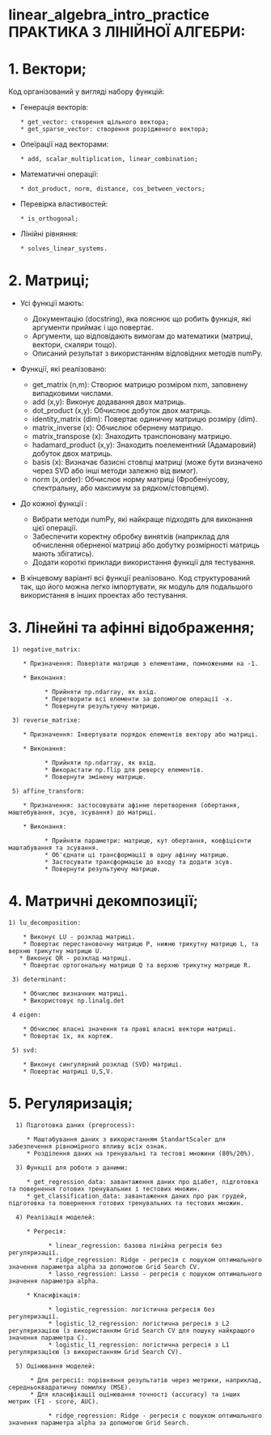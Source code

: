 # linear_algebra_intro_practice          ПРАКТИКА З ЛІНІЙНОЇ АЛГЕБРИ:

# 1. Вектори;
  
   Код організований у вигляді набору функцій:
   
* Генерація векторів:
  
      * get_vector: створення щільного вектора;
      * get_sparse_vector: створення розрідженого вектора;
  
 * Опеїрації над векторами:
  
       * add, scalar_multiplication, linear_combination;
   
 * Математичні операції:
   
       * dot_product, norm, distance, cos_between_vectors;
   
 * Перевірка властивостей:
   
       * is_orthogonal;
   
 * Лінійні рівняння:
   
       * solves_linear_systems.

  
#  2. Матриці;

 
   * Усі функції мають:
     
       * Документацію (docstring), яка пояснює що робить функція, які аргументи приймає і що повертає.
       * Аргументи, що відповідають вимогам до математики (матриці, вектори, скаляри тощо).
       * Описаний результат з використанням відповідних методів numPy.
 
   * Функції, які реалізовано:
     
       * get_matrix (n,m): Створює матрицю розміром nxm, заповнену випадковими числами.
       * add (x,y): Виконує додавання двох матриць.
       * dot_product (x,y): Обчислює добуток двох матриць.
       * identity_matrix (dim): Повертає одиничну матрицю розміру (dim).
       * matrix_inverse (x): Обчислює обернену матрицю.
       * matrix_transpose (x): Знаходить транспоновану матрицю.
       * hadamard_product (x,y): Знаходить поелементний (Адамаровий) добуток двох матриць.
       * basis (x): Визначає базисні стовпці матриці (може бути визначено через SVD або інші методи залежно від вимог).
       * norm (x,order): Обчислює норму матриці (Фробеніусову, спектральну, або максимум за рядком/стовпцем).
         
  * До кожної функції :
    
       * Вибрати методи numPy, які найкраще підходять для виконання цієї операції.
       * Забеспечити коректну обробку винятків (наприклад для обчислення оберненої матриці або добутку розмірності матриць мають збігатись).
       * Додати короткі приклади використання функції для тестування.
       
  * В кінцевому варіанті всі функції реалізовано. Код структурований так, що його можна легко імпортувати, як модуль для подальшого використання в інших проектах або тестування.
       
 
#   3. Лінейні та афінні відображення;
 
     1) negative_matrix:
        
        * Призначення: Повертати матрицю з елементами, помноженими на -1.
          
        * Виконання:
          
              * Прийняти np.ndarray, як вхід.
              * Перетворити всі елементи за допомогою операції -x.
              * Повернути результуючу матрицю.
          
     3) reverse_matrixe:
        
        * Призначення: Інвертувати порядок елементів вектору або матриці.
          
        * Виконання:
          
              * Прийняти np.ndarray, як вхід.
              * Викорастати np.flip для реверсу елементів.
              * Повернути змінену матрицю.
          
     5) affine_transform:
        
        * Призначення: застосовувати афінне перетворення (обертання, маштебування, зсув, зсування) до матриці.
          
        * Виконання:
          
              * Прийняти параметри: матрицю, кут обертання, коефіцієнти маштабування та зсування.
              * Об'єднати ці трансформації в одну афінну матрицю.
              * Застосувати трансформацію до входу та додати зсув.
              * Повернути результуючу матрицю.
          
# 4. Матричні декомпозиції;
   
    1) lu_decomposition:
    
        * Виконує LU - розклад матриці.
        * Повертає перестановочну матрицю P, нижню трикутну матрицю L, та верхню трикутну матрицю U.
       * Виконує QR - розклад матриці.
        * Повертає ортогональну матрицю Q та верхню трикутну матрицю R.
        
     3) determinant:
     
        * Обчислює визначник матриці.
        * Використовує np.linalg.det
        
     4 eigen:
     
        * Обчислює власні значення та праві власні вектори матриці.
        * Повертає їх, як кортеж.
        
     5) svd:
     
        * Виконує сингулярний розклад (SVD) матриці.
        * Повертає матриці U,S,V.
   
#  5. Регуляризація;
 
      1) Підготовка даних (preprocess):
         
         * Маштабування даних з використанням StandartScaler для забезпечення рівномірного впливу всіх ознак.
         * Розділення даних на тренувальні та тестові множини (80%/20%).
           
      3) Функції для роботи з даними:
         
         * get_regression_data: завантаження даних про діабет, підготовка та повернення готових тренувальних і тестових множин.
         * get_classification_data: завантаження даних про рак грудей, підготовка та повернення готових тренувальних та тестових множин.
           
      4) Реалізація моделей:
         
         * Регресія:
           
               * linear_regression: базова лінійна регресія без регуляризації.
               * ridge_regression: Ridge - регресія с пошуком оптимального значення параметра alpha за допомогою Grid Search CV.
               * lasso_regression: Lasso - регресія с пошуком оптимального значення параметра alpha.

         * Класифікація:
           
               * logistic_regression: логістична регресія без регуляризації.
               * logistic_l2_regression: логістична регресія з L2 регуляризацією (з використанням Grid Search CV для пошуку найкращого значення параметра C).
               * logistic_l1_regression: логістична регресія з L1 регуляризацією (з використанням Grid Search CV).
           
      5) Оцінювання моделей:
         
          * Для регресії: порівняння результатів через метрики, наприклад, середньоквадратичну помилку (MSE).
          * Для класифікації оцінювання точності (accuracy) та інших метрик (F1 - score, AUC).
            
               * ridge_regression: Ridge - регресія с пошуком оптимального значення параметра alpha за допомогою Grid Search.
 
